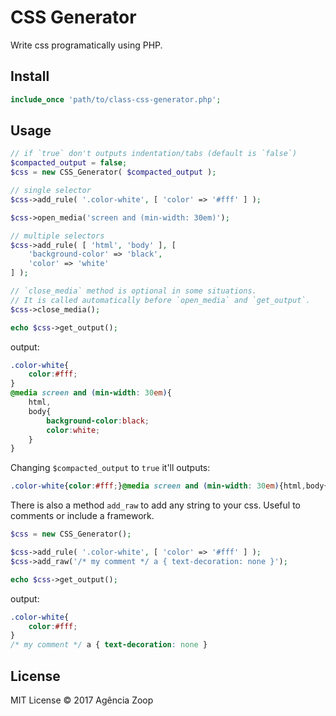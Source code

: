 # CSS Generator

Write css programatically using PHP.

## Install

```php
include_once 'path/to/class-css-generator.php';
```

## Usage

```php
// if `true` don't outputs indentation/tabs (default is `false`)
$compacted_output = false;
$css = new CSS_Generator( $compacted_output );

// single selector
$css->add_rule( '.color-white', [ 'color' => '#fff' ] );

$css->open_media('screen and (min-width: 30em)');

// multiple selectors
$css->add_rule( [ 'html', 'body' ], [
	'background-color' => 'black',
	'color' => 'white'
] );

// `close_media` method is optional in some situations.
// It is called automatically before `open_media` and `get_output`.
$css->close_media();

echo $css->get_output();
```

output:
```css
.color-white{
	color:#fff;
}
@media screen and (min-width: 30em){
	html,
	body{
		background-color:black;
		color:white;
	}
}

```

Changing `$compacted_output` to `true` it'll outputs:
```css
.color-white{color:#fff;}@media screen and (min-width: 30em){html,body{background-color:black;color:white;}}
```

There is also a method `add_raw` to add any string to your css. Useful to comments or include a framework.
```php
$css = new CSS_Generator();

$css->add_rule( '.color-white', [ 'color' => '#fff' ] );
$css->add_raw('/* my comment */ a { text-decoration: none }');

echo $css->get_output();
```

output:
```css
.color-white{
	color:#fff;
}
/* my comment */ a { text-decoration: none }
```

## License
MIT License &copy; 2017 Agência Zoop
